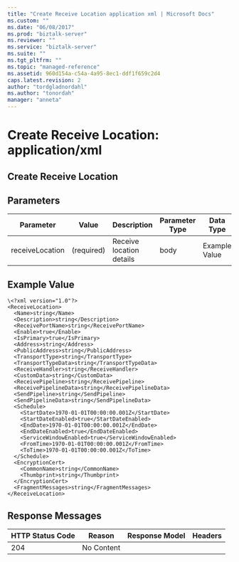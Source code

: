 ```yaml
---
title: "Create Receive Location application xml | Microsoft Docs"
ms.custom: ""
ms.date: "06/08/2017"
ms.prod: "biztalk-server"
ms.reviewer: ""
ms.service: "biztalk-server"
ms.suite: ""
ms.tgt_pltfrm: ""
ms.topic: "managed-reference"
ms.assetid: 960d154a-c54a-4a95-8ec1-ddf1f659c2d4
caps.latest.revision: 2
author: "tordgladnordahl"
ms.author: "tonordah"
manager: "anneta"
---
```

# Create Receive Location: application/xml
## Create Receive Location


Parameters
---
|Parameter|Value|Description|Parameter Type|Data Type|
|---|---|---|---|---|
|receiveLocation|(required)|Receive location details|body|Example Value|

Example Value
---
```
\<?xml version="1.0"?>
<ReceiveLocation>
  <Name>string</Name>
  <Description>string</Description>
  <ReceivePortName>string</ReceivePortName>
  <Enable>true</Enable>
  <IsPrimary>true</IsPrimary>
  <Address>string</Address>
  <PublicAddress>string</PublicAddress>
  <TransportType>string</TransportType>
  <TransportTypeData>string</TransportTypeData>
  <ReceiveHandler>string</ReceiveHandler>
  <CustomData>string</CustomData>
  <ReceivePipeline>string</ReceivePipeline>
  <ReceivePipelineData>string</ReceivePipelineData>
  <SendPipeline>string</SendPipeline>
  <SendPipelineData>string</SendPipelineData>
  <Schedule>
    <StartDate>1970-01-01T00:00:00.001Z</StartDate>
    <StartDateEnabled>true</StartDateEnabled>
    <EndDate>1970-01-01T00:00:00.001Z</EndDate>
    <EndDateEnabled>true</EndDateEnabled>
    <ServiceWindowEnabled>true</ServiceWindowEnabled>
    <FromTime>1970-01-01T00:00:00.001Z</FromTime>
    <ToTime>1970-01-01T00:00:00.001Z</ToTime>
  </Schedule>
  <EncryptionCert>
    <CommonName>string</CommonName>
    <Thumbprint>string</Thumbprint>
  </EncryptionCert>
  <FragmentMessages>string</FragmentMessages>
</ReceiveLocation>

```

Response Messages
---
|HTTP Status Code|Reason|Response Model|Headers|
|---|---|---|---|
|204|No Content|||
